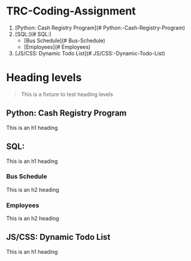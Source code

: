 # TRC-Coding-Assignment

1. [Python: Cash Registry Program](# Python:-Cash-Registry-Program)
2. [SQL:](# SQL:)
    * [Bus Schedule](# Bus-Schedule)
    * [Employees](# Employees)
3. [JS/CSS: Dynamic Todo List](# JS/CSS:-Dynamic-Todo-List)


# Heading levels

> This is a fixture to test heading levels

<!-- toc -->

## Python: Cash Registry Program

This is an h1 heading


## SQL:

This is an h1 heading

### Bus Schedule

This is an h2 heading

### Employees

This is an h2 heading


## JS/CSS: Dynamic Todo List

This is an h1 heading



